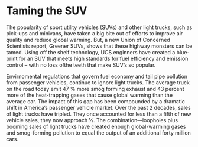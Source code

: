 # Taming the SUV
The popularity of sport utility vehicles (SUVs) and other light trucks, such as pick-ups and minivans, have
taken a big bite out of efforts to improve air quality and reduce global warming. But, a new Union of Concerned Scientists report, Greener SUVs, shows that these highway monsters can be tamed. Using off the shelf technology, UCS enginners have created a blue-print for an SUV that meets high standards for fuel efficiency and emission control – with no loss ofthe teeth that make SUV’s so popular.

Envirnomental regulations that govern fuel economy and tail pipe pollution from passenger vehicles, continue to ignore light trucks. The average truck on the road today emit 47 % more smog forming exhaust and 43 percent more of the heat-trapping gases that cause global warming than the average car. The impact of this gap
has been compounded by a dramatic shift in America’s passenger vehicle market. Over the past 2 decades, sales of light trucks have tripled. They once accounted for less than a fifth of new vehicle sales, they now approach 1⁄2. The combination—loopholes plus booming sales of light trucks have created enough global-warming gases and smog-forming pollution to equal the output of an additional forty million cars.